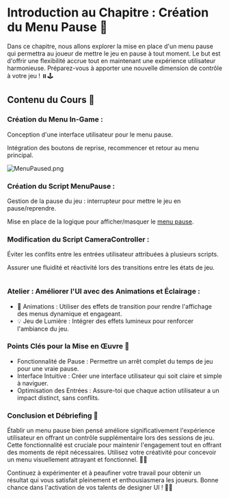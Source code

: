 # Introduction au Chapitre : Création du Menu Pause 🚦
Dans ce chapitre, nous allons explorer la mise en place d'un menu pause qui permettra au joueur de mettre le jeu en pause à tout moment. Le but est d'offrir une flexibilité accrue tout en maintenant une expérience utilisateur harmonieuse. Préparez-vous à apporter une nouvelle dimension de contrôle à votre jeu ! ⏸️🕹️

## Contenu du Cours 🧩
### Création du Menu In-Game :
Conception d'une interface utilisateur pour le menu pause.

Intégration des boutons de reprise, recommencer et retour au menu principal.

![MenuPaused.png](Images/MenuPaused.png)

### Création du Script MenuPause :
Gestion de la pause du jeu : interrupteur pour mettre le jeu en pause/reprendre.

Mise en place de la logique pour afficher/masquer le [menu pause](https://github.com/user-attachments/files/18007425/MenuPause.txt).



### Modification du Script CameraController :
Éviter les conflits entre les entrées utilisateur attribuées à plusieurs scripts.

Assurer une fluidité et réactivité lors des transitions entre les états de jeu.

![]()

### Atelier : Améliorer l'UI avec des Animations et Éclairage :
- 📜 Animations : Utiliser des effets de transition pour rendre l'affichage des menus dynamique et engageant.
- 💡 Jeu de Lumière : Intégrer des effets lumineux pour renforcer l'ambiance du jeu.

### Points Clés pour la Mise en Œuvre 🎯
- Fonctionnalité de Pause : Permettre un arrêt complet du temps de jeu pour une vraie pause.
- Interface Intuitive : Créer une interface utilisateur qui soit claire et simple à naviguer.
- Optimisation des Entrées : Assure-toi que chaque action utilisateur a un impact distinct, sans conflits.

### Conclusion et Débriefing 💬
Établir un menu pause bien pensé améliore significativement l'expérience utilisateur en offrant un contrôle supplémentaire lors des sessions de jeu. Cette fonctionnalité est cruciale pour maintenir l'engagement tout en offrant des moments de répit nécessaires. Utilisez votre créativité pour concevoir un menu visuellement attrayant et fonctionnel. 🎨✨

Continuez à expérimenter et à peaufiner votre travail pour obtenir un résultat qui vous satisfait pleinement et enthousiasmera les joueurs. Bonne chance dans l'activation de vos talents de designer UI ! 🚀🌟

